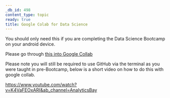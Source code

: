 ```yaml
---
_db_id: 498
content_type: topic
ready: true
title: Google Colab for Data Science
---
```


You should only need this if you are completing the Data Science Bootcamp on your android device.

Please go through [this into Google Collab](https://colab.research.google.com/notebooks/intro.ipynb#recent=true)

Please note you will still be required to use GitHub via the terminal as you were taught in pre-Bootcamp, below is a short video on how to do this with google collab.

https://www.youtube.com/watch?v=K4VaFEOxARI&ab_channel=AnalyticsBay
